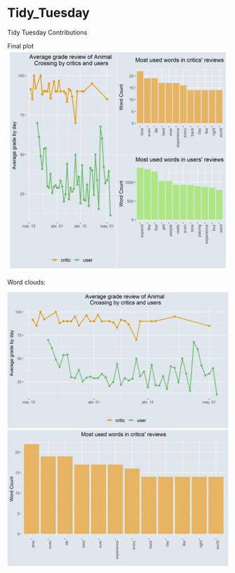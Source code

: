 # Tidy_Tuesday
Tidy Tuesday Contributions

Final plot
![Animal Crossing Plot](https://github.com/feligonza17/Tidy_Tuesday/blob/master/2020-05-05_Animal_Crossing/final_plot.jpg)

Word clouds:

![Word Cloud Critics](https://github.com/feligonza17/Tidy_Tuesday/blob/master/2020-05-05_Animal_Crossing/word_cloud_critics.jpg)
![Word Cloud Users](https://github.com/feligonza17/Tidy_Tuesday/blob/master/2020-05-05_Animal_Crossing/word_cloud_users.jpg)